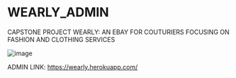 # WEARLY_ADMIN

CAPSTONE PROJECT WEARLY: AN EBAY FOR COUTURIERS FOCUSING ON FASHION AND CLOTHING SERVICES

![image](https://user-images.githubusercontent.com/71021056/181218743-cffde0c7-efcc-4a00-bca4-e8cabe7c00de.png)


ADMIN LINK: https://wearly.herokuapp.com/
